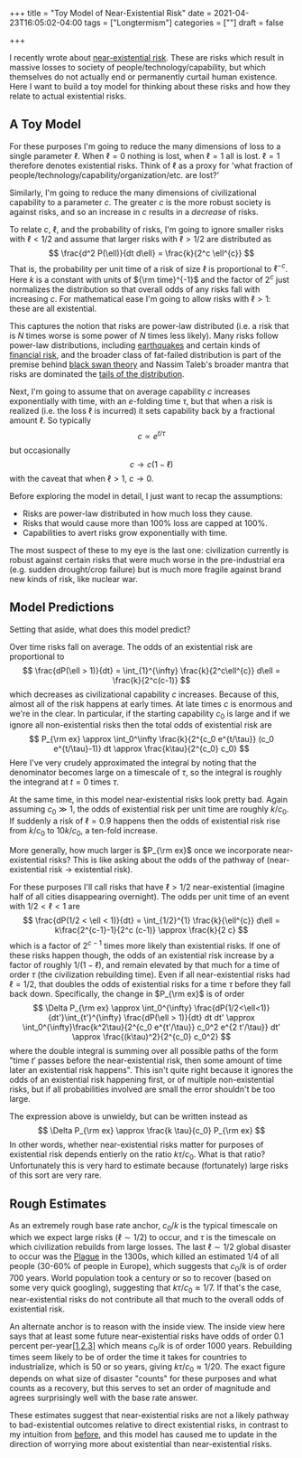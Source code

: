 +++
title = "Toy Model of Near-Existential Risk"
date = 2021-04-23T16:05:02-04:00
tags = ["Longtermism"]
categories = [""]
draft = false

+++

I recently wrote about [near-existential risk](https://adamjermyn.com/posts/near_existential_risk/). These are risks which result in massive losses to society of people/technology/capability, but which themselves do not actually end or permanently curtail human existence. Here I want to build a toy model for thinking about these risks and how they relate to actual existential risks.

## A Toy Model

For these purposes I'm going to reduce the many dimensions of loss to a single parameter $\ell$. When $\ell = 0$ nothing is lost, when $\ell = 1$ all is lost. $\ell=1$ therefore denotes existential risks. Think of $\ell$ as a proxy for 'what fraction of people/technology/capability/organization/etc. are lost?'

Similarly, I'm going to reduce the many dimensions of civilizational capability to a parameter $c$. The greater $c$ is the more robust society is against risks, and so an increase in $c$ results in a *decrease* of risks.

To relate $c$, $\ell$, and the probability of risks, I'm going to ignore smaller risks with $\ell < 1/2$  and assume that larger risks with $\ell > 1/2$ are distributed as
$$
\frac{d^2 P(\ell)}{dt d\ell} = \frac{k}{2^c \ell^{c}}
$$
That is, the probability per unit time of a risk of size $\ell$  is proportional to $\ell^{-c}$. Here $k$  is a constant with units of ${\rm time}^{-1}$ and the factor of $2^{c}$ just normalizes the distribution so that overall odds of any risks fall with increasing $c$. For mathematical ease I'm going to allow risks with $\ell > 1$: these are all existential.

This captures the notion that risks are power-law distributed (i.e. a risk that is $N$ times worse is some power of $N$ times less likely). Many risks follow power-law distributions, including [earthquakes](https://en.wikipedia.org/wiki/Gutenberg–Richter_law) and certain kinds of [financial risk](http://hornacek.coa.edu/dave/Junk/farmer2004u.pdf), and the broader class of fat-failed distribution is part of the premise behind [black swan theory](https://en.wikipedia.org/wiki/Black_swan_theory) and Nassim Taleb's broader mantra that risks are dominated the [tails of the distribution](https://www.fooledbyrandomness.com/FatTails.html).

Next, I'm going to assume that on average capability $c$ increases exponentially with time, with an $e$-folding time $\tau$, but that when a risk is realized (i.e. the loss $\ell$ is incurred) it sets capability back by a fractional amount $\ell$. So typically
$$
c \propto e^{t/\tau}
$$
but occasionally
$$
c \rightarrow c(1-\ell)
$$
with the caveat that when $\ell > 1$, $c \rightarrow 0$.

Before exploring the model in detail, I just want to recap the assumptions:

- Risks are power-law distributed in how much loss they cause.
- Risks that would cause more than 100% loss are capped at 100%.
- Capabilities to avert risks grow exponentially with time.

The most suspect of these to my eye is the last one: civilization currently is robust against certain risks that were much worse in the pre-industrial era  (e.g. sudden drought/crop failure) but is much more fragile against brand new kinds of risk, like nuclear war.

## Model Predictions

Setting that aside, what does this model predict?

Over time risks fall on average. The odds of an existential risk are proportional to
$$
\frac{dP(\ell > 1)}{dt} = \int_{1}^{\infty} \frac{k}{2^c\ell^{c}} d\ell = \frac{k}{2^c(c-1)}
$$
which decreases as civilizational capability $c$ increases. Because of this, almost all of the risk happens at early times. At late times $c$ is enormous and we're in the clear. In particular, if the starting capability $c_0$ is large and if we ignore all non-existential risks then the total odds of existential risk are
$$
P_{\rm ex} \approx \int_0^\infty \frac{k}{2^{c_0 e^{t/\tau}} (c_0 e^{t/\tau}-1)} dt \approx \frac{k\tau}{2^{c_0} c_0}
$$
Here I've very crudely approximated the integral by noting that the denominator becomes large on a timescale of $\tau$, so the integral is roughly the integrand at $t=0$ times $\tau$.

At the same time, in this model near-existential risks look pretty bad. Again assuming $c_0 \gg 1$, the odds of existential risk per unit time are roughly $k/c_0$. If suddenly a risk of $\ell=0.9$ happens then the odds of existential risk rise from $k/c_0$ to $10k/c_0$, a ten-fold increase.

More generally, how much larger is $P_{\rm ex}$ once we incorporate near-existential risks? This is like asking about the odds of the pathway of (near-existential risk $\rightarrow$ existential risk).

For these purposes I'll call risks that have $\ell > 1/2$ near-existential (imagine half of all cities disappearing overnight). The odds per unit time of an event with $1/2 < \ell < 1$ are
$$
\frac{dP(1/2 < \ell < 1)}{dt} = \int_{1/2}^{1} \frac{k}{\ell^{c}} d\ell = k\frac{2^{c-1}-1}{2^c (c-1)} \approx \frac{k}{2 c}
$$
which is a factor of $2^{c-1}$ times more likely than existential risks. If one of these risks happen though, the odds of an existential risk increase by a factor of roughly $1/(1-\ell)$, and remain elevated by that much for a time of order $\tau$ (the civilization rebuilding time). Even if all near-existential risks had $\ell=1/2$, that doubles the odds of existential risks for a time $\tau$ before they fall back down. Specifically, the change in $P_{\rm ex}$ is of order
$$
\Delta P_{\rm ex} \approx \int_0^{\infty} \frac{dP(1/2<\ell<1)}{dt'}\int_{t'}^{\infty} \frac{dP(\ell > 1)}{dt} dt  dt' \approx \int_0^{\infty}\frac{k^2\tau}{2^{c_0 e^{t'/\tau}} c_0^2 e^{2 t'/\tau}} dt' \approx \frac{(k\tau)^2}{2^{c_0} c_0^2}
$$
where the double integral is summing over all possible paths of the form "time $t'$ passes before the near-existential risk, then some amount of time later an existential risk happens". This isn't quite right because it ignores the odds of an existential risk happening first, or of multiple non-existential risks, but if all probabilities involved are small the error shouldn't be too large.

The expression above is unwieldy, but can be written instead as
$$
\Delta P_{\rm ex} \approx \frac{k \tau}{c_0} P_{\rm ex}
$$
In other words, whether near-existential risks matter for purposes of existential risk depends entierly on the ratio $k\tau/c_0$. What is that ratio? Unfortunately this is very hard to estimate because (fortunately) large risks of this sort are very rare.

## Rough Estimates

As an extremely rough base rate anchor,  $c_0/k$ is the typical timescale on which we expect large risks ($\ell \sim 1/2$) to occur, and $\tau$ is the timescale on which civilization rebuilds from large losses.  The last $\ell \sim 1/2$ global disaster to occur was the [Plague](https://en.wikipedia.org/wiki/Black_Death) in the 1300s, which killed an estimated 1/4 of all people (30-60% of people in Europe), which suggests that $c_0 / k$ is of order 700 years. World population took a century or so to recover (based on some very quick googling), suggesting that $k\tau/c_0 \approx 1/7$. If that's the case, near-existential risks do not contribute all that much to the overall odds of existential risk.

An alternate anchor is to reason with the inside view. The inside view here says that at least some future near-existential risks have odds of order 0.1 percent per-year[[1](https://www.metaculus.com/questions/3517/will-there-be-a-global-thermonuclear-war-by-2070/),[2](https://www.metaculus.com/questions/1585/ragnar%25C3%25B6k-question-series-if-a-nuclear-catastrophe-occurs-will-it-reduce-the-human-population-by-95-or-more/),[3](https://www.metaculus.com/questions/1493/ragnar%25C3%25B6k-question-series-by-2100-will-the-human-population-decrease-by-at-least-10-during-any-period-of-5-years/)] which means $c_0 / k$ is of order 1000 years. Rebuilding times seem likely to be of order the time it takes for countries to industrialize, which is 50 or so years, giving $k\tau / c_0 \approx 1/20$. The exact figure depends on what size of disaster "counts" for these purposes and what counts as a recovery, but this serves to set an order of magnitude and agrees surprisingly well with the base rate answer.

These estimates suggest that near-existential risks are not a likely pathway to bad-existential outcomes relative to direct existential risks, in contrast to my intuition from [before](https://adamjermyn.com/posts/near_existential_risk/), and this model has caused me to update in the direction of worrying more about existential than near-existential risks.